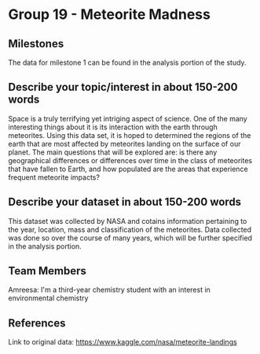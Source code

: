 # Group 19 - Meteorite Madness

## Milestones

The data for milestone 1 can be found in the analysis portion of the study.

## Describe your topic/interest in about 150-200 words

Space is a truly terrifying yet intriging aspect of science. One of the many interesting things about it is its interaction with the earth through meteorites. Using this data set, it is hoped to determined the regions of the earth that are most affected by meteorites landing on the surface of our planet. The main questions that will be explored are: is there any geographical differences or differences over time in the class of meteorites that have fallen to Earth, and how populated are the areas that experience frequent meteorite impacts?

## Describe your dataset in about 150-200 words

This dataset was collected by NASA and cotains information pertaining to the year, location, mass and classification of the meteorites. Data collected was done so over the course of many years, which will be further specified in the analysis portion.



## Team Members

Amreesa: I'm a third-year chemistry student with an interest in environmental chemistry 


## References

Link to original data: https://www.kaggle.com/nasa/meteorite-landings
